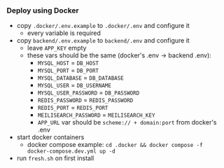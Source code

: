 ### Deploy using Docker

- copy `.docker/.env.example` to `.docker/.env` and configure it
    - every variable is required
- copy `backend/.env.example` to `backend/.env` and configure it
    - leave `APP_KEY` empty
    - these vars should be the same (docker's .env -> backend .env):
        - `MYSQL_HOST` = `DB_HOST`
        - `MYSQL_PORT` = `DB_PORT`
        - `MYSQL_DATABASE` = `DB_DATABASE`
        - `MYSQL_USER` = `DB_USERNAME`
        - `MYSQL_USER_PASSWORD` = `DB_PASSWORD`
        - `REDIS_PASSWORD` = `REDIS_PASSWORD`
        - `REDIS_PORT` = `REDIS_PORT`
        - `MEILISEARCH_PASSWORD` = `MEILISEARCH_KEY`
        - `APP_URL` var should be `scheme:// + domain:port` from docker's .env
- start docker containers
    - docker compose example: `cd .docker && docker compose -f docker-compose.dev.yml up -d`
- run `fresh.sh` on first install
